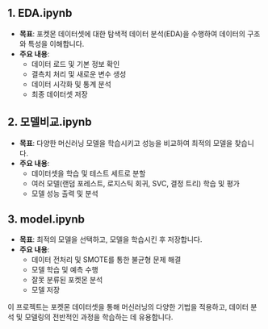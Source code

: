 ## 1. EDA.ipynb
- **목표**: 포켓몬 데이터셋에 대한 탐색적 데이터 분석(EDA)을 수행하여 데이터의 구조와 특성을 이해합니다.
- **주요 내용**:
  - 데이터 로드 및 기본 정보 확인
  - 결측치 처리 및 새로운 변수 생성
  - 데이터 시각화 및 통계 분석
  - 최종 데이터셋 저장

## 2. 모델비교.ipynb
- **목표**: 다양한 머신러닝 모델을 학습시키고 성능을 비교하여 최적의 모델을 찾습니다.
- **주요 내용**:
  - 데이터셋을 학습 및 테스트 세트로 분할
  - 여러 모델(랜덤 포레스트, 로지스틱 회귀, SVC, 결정 트리) 학습 및 평가
  - 모델 성능 출력 및 분석

## 3. model.ipynb
- **목표**: 최적의 모델을 선택하고, 모델을 학습시킨 후 저장합니다.
- **주요 내용**:
  - 데이터 전처리 및 SMOTE를 통한 불균형 문제 해결
  - 모델 학습 및 예측 수행
  - 잘못 분류된 포켓몬 분석
  - 모델 저장

이 프로젝트는 포켓몬 데이터셋을 통해 머신러닝의 다양한 기법을 적용하고, 데이터 분석 및 모델링의 전반적인 과정을 학습하는 데 유용합니다.
